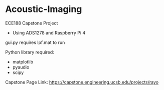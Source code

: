 # Acoustic-Imaging
ECE188 Capstone Project 
- Using ADS1278 and Raspberry Pi 4


gui.py requires lpf.mat to run

Python library required:
- matplotlib
- pyaudio
- scipy

Capstone Page Link:
https://capstone.engineering.ucsb.edu/projects/rayo

